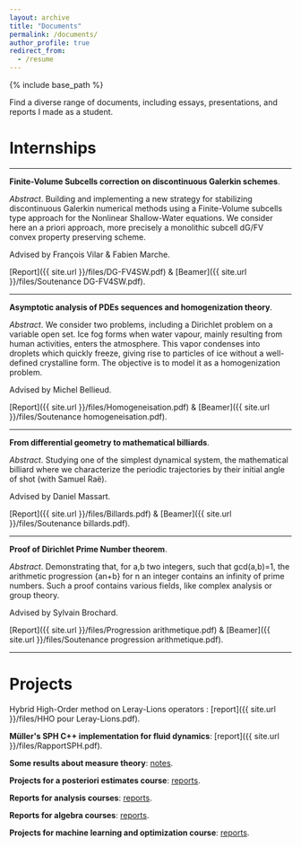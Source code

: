 ```yaml
---
layout: archive
title: "Documents"
permalink: /documents/
author_profile: true
redirect_from:
  - /resume
---
```


{% include base_path %}

Find a diverse range of documents, including essays, presentations, and reports I made as a student. 

Internships
======

***
<b> Finite-Volume Subcells correction on discontinuous Galerkin schemes</b>.

<i>Abstract</i>. Building and implementing a new strategy for stabilizing discontinuous Galerkin numerical methods using a Finite-Volume subcells type approach for the Nonlinear Shallow-Water equations. We consider here an a priori approach, more precisely a monolithic subcell dG/FV convex property preserving scheme. 

Advised by François Vilar & Fabien Marche.

[Report]({{ site.url }}/files/DG-FV4SW.pdf) & [Beamer]({{ site.url }}/files/Soutenance DG-FV4SW.pdf).

***

<b> Asymptotic analysis of PDEs sequences and homogenization theory</b>.

<i>Abstract</i>. We consider two problems, including a Dirichlet problem on a variable open set. Ice fog forms when water vapour, mainly resulting from human activities, enters the atmosphere. This vapor condenses into droplets which quickly freeze, giving rise to particles of ice without a well-defined crystalline form. The objective is to model it as a homogenization problem. 

Advised by Michel Bellieud.

[Report]({{ site.url }}/files/Homogeneisation.pdf) & [Beamer]({{ site.url }}/files/Soutenance homogeneisation.pdf).

***

<b> From differential geometry to mathematical billiards</b>.

<i>Abstract</i>. Studying one of the simplest dynamical system, the mathematical billiard where we characterize the periodic trajectories by their initial angle of shot (with Samuel Raë).

Advised by Daniel Massart.

[Report]({{ site.url }}/files/Billards.pdf) & [Beamer]({{ site.url }}/files/Soutenance billards.pdf).

***

<b> Proof of Dirichlet Prime Number theorem</b>.

<i>Abstract</i>. Demonstrating that, for a,b two integers, such that gcd(a,b)=1, the arithmetic progression {an+b} for n an integer contains an infinity of prime numbers. Such a proof contains various fields, like complex analysis or group theory. 

Advised by Sylvain Brochard.

[Report]({{ site.url }}/files/Progression arithmetique.pdf) & [Beamer]({{ site.url }}/files/Soutenance progression arithmetique.pdf).

***

Projects
======

Hybrid High-Order method on Leray-Lions operators : [report]({{ site.url }}/files/HHO pour Leray-Lions.pdf).

<b> Müller's SPH C++ implementation for fluid dynamics</b>: [report]({{ site.url }}/files/RapportSPH.pdf).

<b> Some results about measure theory</b>: [notes](https://drive.google.com/drive/folders/13TeVJGtoIO5Xk9MxeGtBkZnzkxi8J9TG?usp=sharing).

<b> Projects for a posteriori estimates course</b>: [reports](https://drive.google.com/drive/folders/1z1DtewZAjelfo_tHnjh6TZzA_A_a4aCj?usp=sharing).


<b> Reports for analysis courses</b>: [reports](https://drive.google.com/drive/folders/1pF1-KXYOm8rfycXRVeirWSbSoufYTr0s?usp=sharing).

<b> Reports for algebra courses</b>: [reports](https://drive.google.com/drive/folders/12k5KvgNMU8iEU9qYQoFYRyaJ8ebhsgBu?usp=sharing).

<b> Projects for machine learning and optimization course</b>: [reports](https://drive.google.com/drive/folders/1eqYNW_TL_0TBVxVPYGF3PJ686cYDTE3d?usp=sharing).





